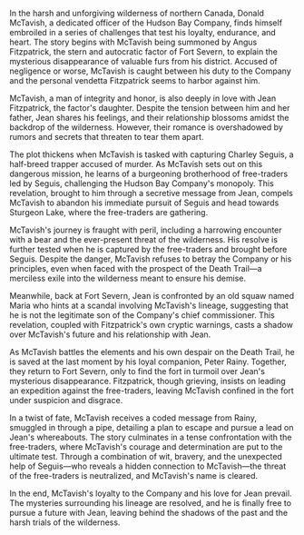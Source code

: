 In the harsh and unforgiving wilderness of northern Canada, Donald McTavish, a dedicated officer of the Hudson Bay Company, finds himself embroiled in a series of challenges that test his loyalty, endurance, and heart. The story begins with McTavish being summoned by Angus Fitzpatrick, the stern and autocratic factor of Fort Severn, to explain the mysterious disappearance of valuable furs from his district. Accused of negligence or worse, McTavish is caught between his duty to the Company and the personal vendetta Fitzpatrick seems to harbor against him.

McTavish, a man of integrity and honor, is also deeply in love with Jean Fitzpatrick, the factor's daughter. Despite the tension between him and her father, Jean shares his feelings, and their relationship blossoms amidst the backdrop of the wilderness. However, their romance is overshadowed by rumors and secrets that threaten to tear them apart.

The plot thickens when McTavish is tasked with capturing Charley Seguis, a half-breed trapper accused of murder. As McTavish sets out on this dangerous mission, he learns of a burgeoning brotherhood of free-traders led by Seguis, challenging the Hudson Bay Company's monopoly. This revelation, brought to him through a secretive message from Jean, compels McTavish to abandon his immediate pursuit of Seguis and head towards Sturgeon Lake, where the free-traders are gathering.

McTavish's journey is fraught with peril, including a harrowing encounter with a bear and the ever-present threat of the wilderness. His resolve is further tested when he is captured by the free-traders and brought before Seguis. Despite the danger, McTavish refuses to betray the Company or his principles, even when faced with the prospect of the Death Trail—a merciless exile into the wilderness meant to ensure his demise.

Meanwhile, back at Fort Severn, Jean is confronted by an old squaw named Maria who hints at a scandal involving McTavish's lineage, suggesting that he is not the legitimate son of the Company's chief commissioner. This revelation, coupled with Fitzpatrick's own cryptic warnings, casts a shadow over McTavish's future and his relationship with Jean.

As McTavish battles the elements and his own despair on the Death Trail, he is saved at the last moment by his loyal companion, Peter Rainy. Together, they return to Fort Severn, only to find the fort in turmoil over Jean's mysterious disappearance. Fitzpatrick, though grieving, insists on leading an expedition against the free-traders, leaving McTavish confined in the fort under suspicion and disgrace.

In a twist of fate, McTavish receives a coded message from Rainy, smuggled in through a pipe, detailing a plan to escape and pursue a lead on Jean's whereabouts. The story culminates in a tense confrontation with the free-traders, where McTavish's courage and determination are put to the ultimate test. Through a combination of wit, bravery, and the unexpected help of Seguis—who reveals a hidden connection to McTavish—the threat of the free-traders is neutralized, and McTavish's name is cleared.

In the end, McTavish's loyalty to the Company and his love for Jean prevail. The mysteries surrounding his lineage are resolved, and he is finally free to pursue a future with Jean, leaving behind the shadows of the past and the harsh trials of the wilderness.